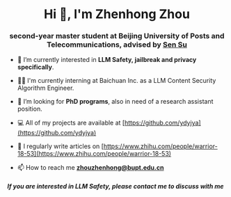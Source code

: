 <h1 align="center">Hi 👋, I'm Zhenhong Zhou</h1>
<h3 align="center">
  second-year master student at Beijing University of Posts and Telecommunications, advised by 
  <a href="https://scholar.google.com/citations?user=JaDhAfsAAAAJ">Sen Su</a>
</h3>

- 🔭 I’m currently interested in **LLM Safety, jailbreak and privacy specifically**.

- 👨‍💻 I'm currently interning at Baichuan Inc. as a LLM Content Security Algorithm Engineer.

- 🤝 I’m looking for **PhD programs**, also in need of a research assistant position.

- 💻 All of my projects are available at [https://github.com/ydyjya](https://github.com/ydyjya)

- 📝 I regularly write articles on [https://www.zhihu.com/people/warrior-18-53](https://www.zhihu.com/people/warrior-18-53)

- 📫 How to reach me **zhouzhenhong@bupt.edu.cn**

<h5 align="left">If you are interested in LLM Safety, please contact me to discuss with me</h3>
<p align="left">
</p>